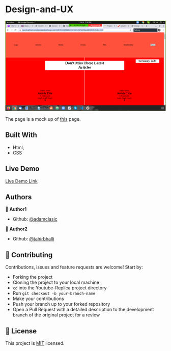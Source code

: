 # Design-and-UX

![screenshot](./screenshot.png)

The page is a mock up of [this](https://www.smashingmagazine.com/) page.  

## Built With

- Html,
- CSS

## Live Demo

[Live Demo Link](https://rawcdn.githack.com/davisdambis/Design-and-UX/34f65f72d0ddcaa3923f0d865c73f1773bb9dc81/index.html)


## Authors

👤 **Author1**

- Github: [@adamclasic](https://github.com/davisdambis)


👤 **Author2**

- Github: [@tahirbhalli](https://github.com/tahirbhalli/)

## 🤝 Contributing

Contributions, issues and feature requests are welcome! Start by:
* Forking the project
* Cloning the project to your local machine
* `cd` into the Youtube-Replica project directory
* Run `git checkout -b your-branch-name`
* Make your contributions
* Push your branch up to your forked repository
* Open a Pull Request with a detailed description to the development branch of the original project for a review

## 📝 License

This project is [MIT](https://opensource.org/licenses/MIT) licensed.

